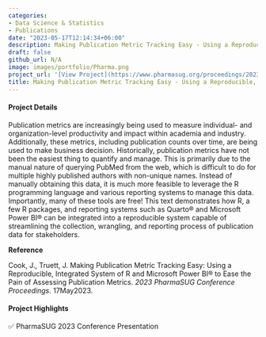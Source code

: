 ```yaml
---
categories:
- Data Science & Statistics
- Publications
date: "2023-05-17T12:14:34+06:00"
description: Making Publication Metric Tracking Easy - Using a Reproducible, Integrated System of R and Microsoft Power BI® to Ease the Pain of Assessing Publication Metrics 
draft: false
github_url: N/A
image: images/portfolio/Pharma.png
project_url: '[View Project](https://www.pharmasug.org/proceedings/2023/SD/PharmaSUG-2023-SD-334.pdf)'
title: Making Publication Metric Tracking Easy - Using a Reproducible, Integrated System of R and Microsoft Power BI® to Ease the Pain of Assessing Publication Metrics 
---
```


#### Project Details

Publication metrics are increasingly being used to measure individual- and organization-level productivity and impact within academia and industry. Additionally, these metrics, including publication counts over time, are being used to make business decision. Historically, publication metrics have not been the easiest thing to quantify and manage. This is primarily due to the manual nature of querying PubMed from the web, which is difficult to do for multiple highly published authors with non-unique names. Instead of manually obtaining this data, it is much more feasible to leverage the R programming language and various reporting systems to manage this data. Importantly, many of these tools are free! This text demonstrates how R, a few R packages, and reporting systems such as Quarto® and Microsoft Power BI® can be integrated into a reproducible system capable of streamlining the collection, wrangling, and reporting process of publication data for stakeholders.

**Reference**

Cook, J., Truett, J. Making Publication Metric Tracking Easy: Using a Reproducible, Integrated System of R and Microsoft Power BI® to Ease the Pain of Assessing Publication Metrics. *2023 PharmaSUG Conference Proceedings.* 17May2023.

#### Project Highlights

✅ PharmaSUG 2023 Conference Presentation
